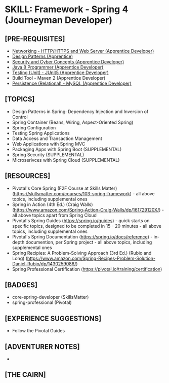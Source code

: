 # SKILL: Framework - Spring 4 (Journeyman Developer)

## [PRE-REQUISITES]
  * [Networking - HTTP/HTTPS and Web Server (Apprentice Developer)](https://github.com/andrewharmellaw/skill-networking-apprentice-dev)
  * [Design Patterns (Apprentice)](https://github.com/andrewharmellaw/skill-design-patterns-apprentice-dev)
  * [Security and Cyber Concepts (Apprentice Developer)](https://github.com/andrewharmellaw/skill-security-cyber-apprentice-dev)
  * [Java 8 Programmer (Apprentice Developer)](https://github.com/andrewharmellaw/skill-java8-apprentice-dev)
  * [Testing (Unit) - JUnit5 (Apprentice Developer)](https://github.com/andrewharmellaw/skill-testing-junit5-apprentice-dev)
  * Build Tool - Maven 2 (Apprentice Developer)
  * [Persistence (Relational) - MySQL (Apprentice Developer)](https://github.com/andrewharmellaw/skill-persistence-relational-mysql-apprentice-dev)

## [TOPICS]
  * Design Patterns in Spring: Dependency Injection and Inversion of Control
  * Spring Container (Beans, Wiring, Aspect-Oriented Spring)
  * Spring Configuration
  * Testing Spring Applications
  * Data Access and Transaction Management
  * Web Applications with Spring MVC
  * Packaging Apps with Spring Boot (SUPPLEMENTAL)
  * Spring Security (SUPPLEMENTAL)
  * Microserivces with Spring Cloud (SUPPLEMENTAL)

## [RESOURCES]
  * Pivotal's Core Spring (F2F Course at Skills Matter) (https://skillsmatter.com/courses/103-spring-framework) - all above topics, including supplemental ones
  * Spring in Action (4th Ed.) (Craig Walls) (https://www.amazon.com/Spring-Action-Craig-Walls/dp/161729120X/) - all above topics apart from Spring Cloud
  * Pivotal's Spring Guides (https://spring.io/guides) - quick starts on specific topics, designed to be completed in 15 - 20 minutes - all above topics, including supplemental ones
  * Pivotal's Spring Documentation (https://spring.io/docs/reference) - in-depth documention, per Spring project - all above topics, including supplemental ones
  * Spring Recipies: A Problem-Solving Approach (3rd Ed.) (Rubio and Long) (https://www.amazon.com/Spring-Recipes-Problem-Solution-Daniel-Rubio/dp/1430259086/)
  * Spring Professional Certification (https://pivotal.io/training/certification)

## [BADGES]
  * core-spring-developer (SkillsMatter)
  * spring-professional (Pivotal)

## [EXPERIENCE SUGGESTIONS]
  * Follow the Pivotal Guides

## [ADVENTURER NOTES]
  * 

## [THE CAIRN]
